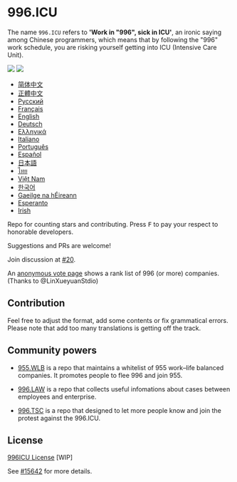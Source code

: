 996.ICU
=======
The name `996.ICU` refers to **'Work in "996", sick in ICU'**, an ironic saying among Chinese programmers, which means that by following the "996" work schedule, you are risking yourself getting into ICU (Intensive Care Unit).

<a href="https://996.icu/#/zh_CN"><img src="https://img.shields.io/badge/996-ICU-red.svg"></a>
<a href="https://github.com/996icu/996.ICU/blob/master/LICENSE.996icu.zh-hans"><img src="https://img.shields.io/badge/license-996ICU-green.svg"></a>

* [简体中文](zh_CN.md)
* [正體中文](zh_TW.md)
* [Русский](ru_RU.md)
* [Français](fr_FR.md)
* [English](en_US.md)
* [Deutsch](de_DE.md)
* [Ελληνικά](gl-IT.md)
* [Italiano](it_IT.md)
* [Português](pt_PT.md)
* [Español](es_MX.md)
* [日本語](ja_JP.md)
* [ไทย](th_TH.md)
* [Việt Nam](vi_VN.md)
* [한국어](kr_KP.md)
* [Gaeilge na hÉireann](ga.md)
* [Esperanto](epo.md)
* [Irish](ga.md)

Repo for counting stars and contributing. Press <kbd>F</kbd> to pay your respect to honorable developers.

Suggestions and PRs are welcome!

Join discussion at [#20](https://github.com/996icu/996.ICU/issues/20).

An [anonymous vote page](exposure.md) shows a rank list of 996 (or more) companies. (Thanks to @LinXueyuanStdio)

Contribution
---
Feel free to adjust the format, add some contents or fix grammatical errors. Please note that add too many translations is getting off the track.

Community powers
---

 - [955.WLB](https://github.com/formulahendry/955.WLB) is a repo that maintains a whitelist of 955 work–life balanced companies. It promotes people to flee 996 and join  955.

 - [996.LAW](https://github.com/Y1ran/996.Law) is a repo that collects useful infomations about cases between employees and enterprise.
 
 - [996.TSC](https://github.com/lxlxw/996.TSC) is a repo that designed to let more people know and join the protest against the 996.ICU.

License
---
[996ICU License](https://github.com/996icu/996.ICU/blob/master/LICENSE.996icu.zh-hans)
[WIP]

See [#15642](https://github.com/996icu/996.ICU/pull/15642) for more details.

